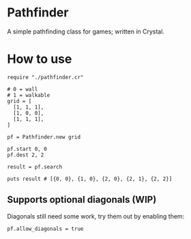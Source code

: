 # Pathfinder
A simple pathfinding class for games; written in Crystal.


# How to use

```
require "./pathfinder.cr"

# 0 = wall
# 1 = walkable
grid = [
  [1, 1, 1],
  [1, 0, 0],
  [1, 1, 1],
]

pf = Pathfinder.new grid

pf.start 0, 0
pf.dest 2, 2

result = pf.search

puts result # [{0, 0}, {1, 0}, {2, 0}, {2, 1}, {2, 2}]
```

## Supports optional diagonals (WIP)
Diagonals still need some work, try them out by enabling them:
```
pf.allow_diagonals = true
```
